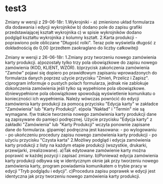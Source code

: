 # test3
Zmiany w wersji z 29-06-18r:
1.Wykrojniki -
  a) zmieniono układ formularza dla dodawania i edycji wykrojników
  b) dodano pole do zapisu grafiki przedstawiającej kształt wykrojnika
  c) w spisie wykrojników dodano podgląd kształtu wykrojnika z kolumny kształt.
2.Karta produkcji - poprawiono pole obliczane "Długość rolki". Teraz pole wyświetla długość z dokładnością do 0,00 (przedtem zaokraglano do liczby całkowitej)

Zmiany w wersji z 26-06-18r:
1.Zmiany przy tworzeniu nowego zamówienia karty produkcji.
  a)pozostały tylko trzy pola obowiązkowe do zapisu nowego zamówienia (KOD, KLIENT, WZÓR).
  b)przycisk zakończenia zamówienia "Zamów" pojawi się dopiero po prawidłowym zapisaniu wprowadzonych do formularza danych poprzez użycie przycisku "Zmień, Przelicz i Zapisz".
  c)program informuje o pustych polach formularza, jednak nie zablokuje dokończenia zamówienia jeśli tylko są wypełnione pola obowiązkowe.
  d)niewypełnione pola obowiązkowe spowodują wyświetlenie komunikatu o konieczności ich wypełnienia. Należy wówczas powrócić do edycji zamówienia karty produkcji za pomocą przycisku "Edycja karty" w zakładce "Zamówienia" lub "Karty Produkcji".
  e)pola "Nakład" i "Termin" nie są wymagane.
  f)w trakcie tworzenia nowego zamówienia karty produkcji dane są zapisywane do pamięci podręcznej. Użycie przycisku "Edycja karty" z zakładki "Zamówienia" lub "Karty Produkcji" wczyta ponownie zapisane dane do formularza.
  g)pamięć podręczna jest kasowana:
    - po wylogowaniu
    - po ukończeniu procedury zapisu nowego zamówienia karty produkcji
    - po użyciu przycisku "Czysta karta"
2.Możliwy podgląd i edycja zamówienia karty produkcji z listy na każdym etapie produkcji (wszystkie, drukarki, przewijarki, zrealizowane).
  a)Tak edytowane zamówienie karty można poprawić w każdej pozycji i zapisać zmiany.
  b)Ponieważ edycja zamówienia karty produkcji odbywa się w identycznym oknie jak przy tworzeniu nowego zamówienia karty, program powiadamia komunikatem o trybie pracy w edycji "Tryb podglądu i edycji".
  c)Procedura zapisu poprawek w edycji jest identyczna jak przy tworzeniu nowego zamówienia karty produkcji.
